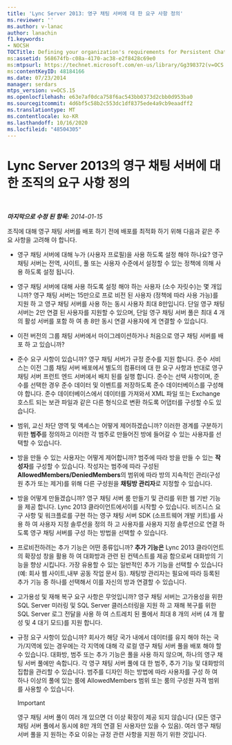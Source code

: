 ```yaml
---
title: 'Lync Server 2013: 영구 채팅 서버에 대 한 요구 사항 정의'
ms.reviewer: ''
ms.author: v-lanac
author: lanachin
f1.keywords:
- NOCSH
TOCTitle: Defining your organization's requirements for Persistent Chat Server
ms:assetid: 568674fb-c08a-4170-ac38-e2f8428c69e0
ms:mtpsurl: https://technet.microsoft.com/en-us/library/Gg398372(v=OCS.15)
ms:contentKeyID: 48184166
ms.date: 07/23/2014
manager: serdars
mtps_version: v=OCS.15
ms.openlocfilehash: e63e7af0dca758f6ac543bb0373d2cbb0d953ba0
ms.sourcegitcommit: 4d6bf5c58b2c553dc1df8375ede4a9cb9eaadff2
ms.translationtype: MT
ms.contentlocale: ko-KR
ms.lasthandoff: 10/16/2020
ms.locfileid: "48504305"
---
```

# <a name="defining-your-organizations-requirements-for-persistent-chat-server-in-lync-server-2013"></a>Lync Server 2013의 영구 채팅 서버에 대 한 조직의 요구 사항 정의

<div data-xmlns="http://www.w3.org/1999/xhtml">

<div class="topic" data-xmlns="http://www.w3.org/1999/xhtml" data-msxsl="urn:schemas-microsoft-com:xslt" data-cs="https://msdn.microsoft.com/">

<div data-asp="https://msdn2.microsoft.com/asp">



</div>

<div id="mainSection">

<div id="mainBody">

<span> </span>

_**마지막으로 수정 된 항목:** 2014-01-15_

조직에 대해 영구 채팅 서버를 배포 하기 전에 배포를 최적화 하기 위해 다음과 같은 주요 사항을 고려해 야 합니다.

  - 영구 채팅 서버에 대해 누가 (사용자 프로필)을 사용 하도록 설정 해야 하나요? 영구 채팅 서버는 전역, 사이트, 풀 또는 사용자 수준에서 설정할 수 있는 정책에 의해 사용 하도록 설정 됩니다.

  - 영구 채팅 서버에 대해 사용 하도록 설정 해야 하는 사용자 (소수 자릿수)는 몇 개입니까? 영구 채팅 서버는 15만으로 프로 비전 된 사용자 (정책에 따라 사용 가능)를 지원 하 고 영구 채팅 서버를 사용 하는 동시 사용자 최대 8만입니다. 단일 영구 채팅 서버는 2만 연결 된 사용자를 지원할 수 있으며, 단일 영구 채팅 서버 풀은 최대 4 개의 활성 서버를 포함 하 여 총 8만 동시 연결 사용자에 게 연결할 수 있습니다.

  - 이전 버전의 그룹 채팅 서버에서 마이그레이션하거나 처음으로 영구 채팅 서버를 배포 하 고 있습니까?

  - 준수 요구 사항이 있습니까? 영구 채팅 서버가 규정 준수를 지원 합니다. 준수 서비스는 이전 그룹 채팅 서버 배포에서 별도의 컴퓨터에 대 한 요구 사항과 반대로 영구 채팅 서버 프런트 엔드 서버에서 배치 된를 실행 합니다. 준수는 선택 사항이며, 준수를 선택한 경우 준수 데이터 및 이벤트를 저장하도록 준수 데이터베이스를 구성해야 합니다. 준수 데이터베이스에서 데이터를 가져와서 XML 파일 또는 Exchange 호스트 되는 보관 파일과 같은 다른 형식으로 변환 하도록 어댑터를 구성할 수도 있습니다.

  - 범위, 교신 차단 영역 및 액세스는 어떻게 제어하겠습니까? 이러한 경계를 구분하기 위한  **범주**를 정의하고 이러한 각 범주로 만들어진 방에 들어갈 수 있는 사용자를 선택할 수 있습니다.

  - 방을 만들 수 있는 사용자는 어떻게 제어합니까? 범주에 따라 방을 만들 수 있는 **작성자**를 구성할 수 있습니다. 작성자는 범주에 따라 구성된 **AllowedMembers/DeniedMembers**의 범위에 따라 방의 지속적인 관리(구성원 추가 또는 제거)를 위해 다른 구성원을 **채팅방 관리자**로 지정할 수 있습니다.

  - 방을 어떻게 만들겠습니까? 영구 채팅 서버 룸 만들기 및 관리를 위한 웹 기반 기능을 제공 합니다. Lync 2013 클라이언트에서이를 시작할 수 있습니다. 비즈니스 요구 사항 및 워크플로를 구현 하는 영구 채팅 서버 SDK (소프트웨어 개발 키트)를 사용 하 여 사용자 지정 솔루션을 정의 하 고 사용자를 사용자 지정 솔루션으로 연결 하도록 영구 채팅 서버를 구성 하는 방법을 선택할 수 있습니다.

  - 프로비전하려는 추가 기능은 어떤 종류입니까? **추가 기능은** Lync 2013 클라이언트의 확장성 창을 활용 하 여 대화방과 관련 된 컨텍스트를 제공 함으로써 대화방의 기능을 향상 시킵니다. 가장 유용할 수 있는 일반적인 추가 기능을 선택할 수 있습니다(예: 회사 웹 사이트,내부 공동 작업 문서 등). 채팅방 관리자는 필요에 따라 등록된 추가 기능 중 하나를 선택해서 이를 자신의 방과 연결할 수 있습니다.

  - 고가용성 및 재해 복구 요구 사항은 무엇입니까? 영구 채팅 서버는 고가용성을 위한 SQL Server 미러링 및 SQL Server 클러스터링을 지원 하 고 재해 복구를 위한 SQL Server 로그 전달을 사용 하 여 스트레치 된 풀에서 최대 8 개의 서버 (4 개 활성 및 4 대기 모드)를 지원 합니다.

  - 규정 요구 사항이 있습니까? 회사가 해당 국가 내에서 데이터를 유지 해야 하는 국가/지역에 있는 경우에는 각 지역에 대해 각 로컬 영구 채팅 서버 풀을 배포 해야 할 수 있습니다. 대화방, 범주 또는 추가 기능은 풀을 사용 하지 않으며, 하나의 영구 채팅 서버 풀에만 속합니다. 각 영구 채팅 서버 풀에 대 한 범주, 추가 기능 및 대화방의 집합을 관리할 수 있습니다. 범주를 디자인 하는 방법에 따라 사용자를 구성 하 여 하나 이상의 풀에 있는 룸에 AllowedMembers 범위 또는 룸의 구성원 자격 범위를 사용할 수 있습니다.
    
    <div>
    

    > [!IMPORTANT]  
    > 영구 채팅 서버 풀이 여러 개 있으면 더 이상 확장이 제공 되지 않습니다 (모든 영구 채팅 서버 풀에서 동시에 8만 개의 연결 된 사용자만 있을 수 있음). 여러 영구 채팅 서버 풀을 지 원하는 주요 이유는 규정 관련 사항을 지원 하기 위한 것입니다.

    
    </div>

</div>

<span> </span>

</div>

</div>

</div>

